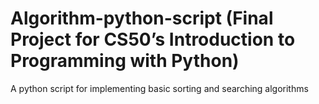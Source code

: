 # Algorithm-python-script (Final Project for CS50’s Introduction to Programming with Python)
A python script for implementing basic sorting and searching algorithms
